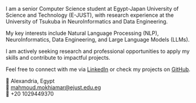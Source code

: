 I am a senior Computer Science student at Egypt-Japan University of Science and Technology (E-JUST), with research experience at the University of Tsukuba in NeuroInformatics and Data Engineering.

My key interests include Natural Language Processing (NLP), NeuroInformatics, Data Engineering, and Large Language Models (LLMs).

I am actively seeking research and professional opportunities to apply my skills and contribute to impactful projects.

Feel free to connect with me via [LinkedIn](https://www.linkedin.com/in/mahmoud-mokhiamar/) or check my projects on [GitHub](https://github.com/mahmoudmokhiamar).

🏡 Alexandria, Egypt  
📧 mahmoud.mokhiamar@ejust.edu.eg  
📱 +20 1029449370